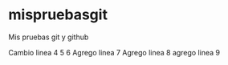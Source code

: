 # mispruebasgit
Mis pruebas git y github

Cambio linea 4
5
6
Agrego linea 7
Agrego linea 8
agrego linea 9
